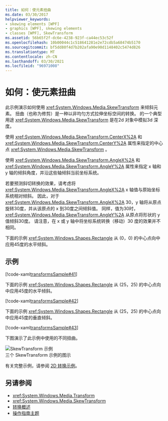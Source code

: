 ```yaml
---
title: 如何：使元素扭曲
ms.date: 03/30/2017
helpviewer_keywords:
- skewing elements [WPF]
- graphics [WPF], skewing elements
- classes [WPF], SkewTransform
ms.assetid: 56b65f2f-dc6e-4238-923f-ca44ec53c52f
ms.openlocfilehash: 10b00044c1c518641281e2e72cdb5a68474b5170
ms.sourcegitcommit: bf5dd80f4d7b202afa90e90d1148402c5474d826
ms.translationtype: MT
ms.contentlocale: zh-CN
ms.lasthandoff: 03/30/2021
ms.locfileid: "96971008"
---
```

# <a name="how-to-skew-an-element"></a>如何：使元素扭曲
此示例演示如何使用 <xref:System.Windows.Media.SkewTransform> 来倾斜元素。 扭曲（也称为修剪）是一种以非均匀方式拉伸坐标空间的转换。 的一个典型用途 <xref:System.Windows.Media.SkewTransform> 是在2d 对象中模拟3d 深度。  
  
 使用 <xref:System.Windows.Media.SkewTransform.CenterX%2A> 和 <xref:System.Windows.Media.SkewTransform.CenterY%2A> 属性来指定的中心点 <xref:System.Windows.Media.SkewTransform> 。  
  
 使用 <xref:System.Windows.Media.SkewTransform.AngleX%2A> 和 <xref:System.Windows.Media.SkewTransform.AngleY%2A> 属性来指定 x 轴和 y 轴的倾斜角度，并沿这些轴倾斜当前坐标系统。  
  
 若要预测斜切转换的效果，请考虑将 <xref:System.Windows.Media.SkewTransform.AngleX%2A> x 轴值与原始坐标系统相对倾斜。 因此，对于 <xref:System.Windows.Media.SkewTransform.AngleX%2A> 30，y 轴将从原点旋转30度，并从该原点的 x 到30度之间倾斜值。 同样，值为30时， <xref:System.Windows.Media.SkewTransform.AngleY%2A> 从原点将形状的 y 值倾斜30度。 请注意，在 x 或 y 轴中将坐标系统转换（移动）30 度的效果并不相同。  
  
 下面的示例 <xref:System.Windows.Shapes.Rectangle> 从 (0，0) 的中心点向中应用45度的水平倾斜。  
  
## <a name="example"></a>示例  
 [!code-xaml[transformsSample#41](~/samples/snippets/csharp/VS_Snippets_Wpf/transformsSample/CS/SkewTransformExample.xaml#41)]  
  
 下面的示例 <xref:System.Windows.Shapes.Rectangle> 从 (25，25) 的中心点向中应用45度的水平倾斜。  
  
 [!code-xaml[transformsSample#42](~/samples/snippets/csharp/VS_Snippets_Wpf/transformsSample/CS/SkewTransformExample.xaml#42)]  
  
 下面的示例 <xref:System.Windows.Shapes.Rectangle> 从 (25，25) 的中心点向中应用45度的垂直倾斜。  
  
 [!code-xaml[transformsSample#43](~/samples/snippets/csharp/VS_Snippets_Wpf/transformsSample/CS/SkewTransformExample.xaml#43)]  
  
 下图演示了此示例中使用的不同扭曲。  
  
 ![SkewTransform 示例](./media/img-wcpsdk-graphicsmm-skewtransformexample.gif "img_wcpsdk_graphicsmm_skewtransformexample")  
三个 SkewTransform 示例的图示  
  
 有关完整示例，请参阅 [2D 转换示例](https://github.com/Microsoft/WPF-Samples/tree/master/Graphics/2DTransforms)。  
  
## <a name="see-also"></a>另请参阅

- <xref:System.Windows.Media.Transform>
- <xref:System.Windows.Media.SkewTransform>
- [转换概述](transforms-overview.md)
- [操作指南主题](transformations-how-to-topics.md)

